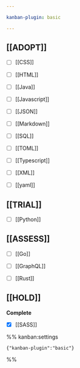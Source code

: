 ```yaml
---

kanban-plugin: basic

---
```


## [[ADOPT]]

- [ ] [[CSS]]
- [ ] [[HTML]]
- [ ] [[Java]]
- [ ] [[Javascript]]
- [ ] [[JSON]]
- [ ] [[Markdown]]
- [ ] [[SQL]]
- [ ] [[TOML]]
- [ ] [[Typescript]]
- [ ] [[XML]]
- [ ] [[yaml]]


## [[TRIAL]]

- [ ] [[Python]]


## [[ASSESS]]

- [ ] [[Go]]
- [ ] [[GraphQL]]
- [ ] [[Rust]]


## [[HOLD]]

**Complete**
- [x] [[SASS]]




%% kanban:settings
```
{"kanban-plugin":"basic"}
```
%%